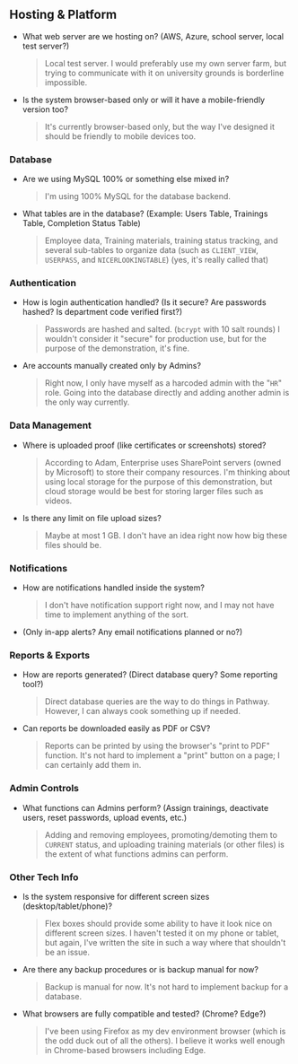 ## Hosting & Platform
- What web server are we hosting on? (AWS, Azure, school server, local test server?)
    > Local test server. I would preferably use my own server farm, but trying to communicate with it on university grounds is borderline impossible.
- Is the system browser-based only or will it have a mobile-friendly version too?
    > It's currently browser-based only, but the way I've designed it should be friendly to mobile devices too.
### Database
- Are we using MySQL 100% or something else mixed in?
    > I'm using 100% MySQL for the database backend.
- What tables are in the database?  (Example: Users Table, Trainings Table, Completion Status Table)
    > Employee data, Training materials, training status tracking, and several sub-tables to organize data (such as `CLIENT_VIEW`, `USERPASS`, and `NICERLOOKINGTABLE`) (yes, it's really called that)
### Authentication
- How is login authentication handled? (Is it secure? Are passwords hashed? Is department code verified first?)
    > Passwords are hashed and salted. (`bcrypt` with 10 salt rounds)
    > I wouldn't consider it "secure" for production use, but for the purpose of the demonstration, it's fine.
- Are accounts manually created only by Admins?
    > Right now, I only have myself as a harcoded admin with the "`HR`" role. Going into the database directly and adding another admin is the only way currently.

### Data Management
- Where is uploaded proof (like certificates or screenshots) stored?
    > According to Adam, Enterprise uses SharePoint servers (owned by Microsoft) to store their company resources. 
    > I'm thinking about using local storage for the purpose of this demonstration, but cloud storage would be best for storing larger files such as videos.

- Is there any limit on file upload sizes?
    > Maybe at most 1 GB. I don't have an idea right now how big these files should be.

### Notifications
- How are notifications handled inside the system?
  > I don't have notification support right now, and I may not have time to implement anything of the sort.
- (Only in-app alerts? Any email notifications planned or no?)

### Reports & Exports
- How are reports generated? (Direct database query? Some reporting tool?)
  > Direct database queries are the way to do things in Pathway. However, I can always cook something up if needed.
- Can reports be downloaded easily as PDF or CSV?
  > Reports can be printed by using the browser's "print to PDF" function. It's not hard to implement a "print" button on a page; I can certainly add them in.

### Admin Controls
- What functions can Admins perform? (Assign trainings, deactivate users, reset passwords, upload events, etc.)
    >Adding and removing employees, promoting/demoting them to `CURRENT` status, and uploading training materials (or other files) is the extent of what functions admins can perform.

### Other Tech Info
- Is the system responsive for different screen sizes (desktop/tablet/phone)?
    >Flex boxes should provide some ability to have it look nice on different screen sizes. I haven't tested it on my phone or tablet, but again, I've written the site in such a way where that shouldn't be an issue.

- Are there any backup procedures or is backup manual for now?
    >Backup is manual for now. It's not hard to implement backup for a database.

- What browsers are fully compatible and tested? (Chrome? Edge?)
    >I've been using Firefox as my dev environment browser (which is the odd duck out of all the others). I believe it works well enough in Chrome-based browsers including Edge.